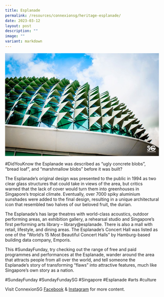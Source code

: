 ```yaml
---
title: Esplanade
permalink: /resources/connexionsg/heritage-esplanade/
date: 2023-03-12
layout: post
description: ""
image: ""
variant: markdown
---
```

![esplanade](/images/connexionsg/esplanade.jpg)

#DidYouKnow the Esplanade was described as “ugly concrete blobs”, “bread loaf”, and “marshmallow blobs” before it was built?

The Esplanade’s original design was presented to the public in 1994 as two clear glass structures that could take in views of the area, but critics warned that the lack of cover would turn them into greenhouses in Singapore’s tropical climate. Eventually, over 7000 spiky aluminium sunshades were added to the final design, resulting in a unique architectural icon that resembled two halves of our beloved fruit, the durian.

The Esplanade’s has large theatres with world-class acoustics, outdoor performing areas, an exhibition gallery, a rehearsal studio and Singapore’s first performing arts library – library@esplanade. There is also a mall with retail, lifestyle, and dining areas. The Esplanade’s Concert Hall was listed as one of the “World’s 15 Most Beautiful Concert Halls” by Hamburg-based building data company, Emporis.

This #SundayFunday, try checking out the range of free and paid programmes and performances at the Esplanade, wander around the area that attracts people from all over the world, and tell someone the Esplanade’s story of transforming “flaws” into attractive features, much like Singapore’s own story as a nation.

#SundayFunday #SundayFundaySG #Singapore #Esplanade #arts #culture

Visit ConnexionSG [Facebook](https://www.facebook.com/ConnexionSG) & [Instagram](https://www.instagram.com/connexionsg/) for more content.